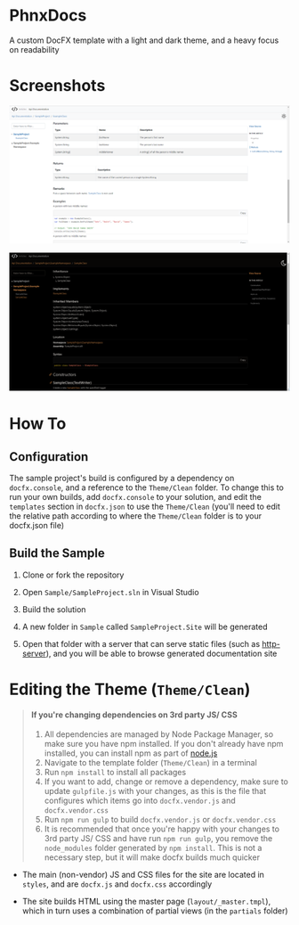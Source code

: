 # PhnxDocs
A custom DocFX template with a light and dark theme, and a heavy focus on readability

# Screenshots
![App (Light Theme)](Screenshots/1.png)

![App (Dark Theme)](Screenshots/2.png)

# How To

## Configuration

The sample project's build is configured by a dependency on `docfx.console`, and a reference to the `Theme/Clean` folder.
To change this to run your own builds, add `docfx.console` to your solution, and edit the `templates` section in `docfx.json` to use the `Theme/Clean` (you'll need to edit the relative path according to where the `Theme/Clean` folder is to your docfx.json file)

## Build the Sample

1. Clone or fork the repository

1. Open `Sample/SampleProject.sln` in Visual Studio
1. Build the solution
1. A new folder in `Sample` called `SampleProject.Site` will be generated
1. Open that folder with a server that can serve static files (such as [http-server](https://www.npmjs.com/package/http-server)), and you will be able to browse generated documentation site

# Editing the Theme (`Theme/Clean`)

> #### If you're changing dependencies on 3rd party JS/ CSS
> 1. All dependencies are managed by Node Package Manager, so make sure you have npm installed. If you don't already have npm installed, you can install npm as part of [node.js](https://nodejs.org/en/download/)
> 1. Navigate to the template folder (`Theme/Clean`) in a terminal
> 1. Run `npm install` to install all packages
> 1. If you want to add, change or remove a dependency, make sure to update `gulpfile.js` with your changes, as this is the file that configures which items go into `docfx.vendor.js` and `docfx.vendor.css`
> 1. Run `npm run gulp` to build `docfx.vendor.js` or `docfx.vendor.css`
> 1. It is recommended that once you're happy with your changes to 3rd party JS/ CSS and have run `npm run gulp`, you remove the `node_modules` folder generated by `npm install`. This is not a necessary step, but it will make docfx builds much quicker

* The main (non-vendor) JS and CSS files for the site are located in `styles`, and are `docfx.js` and `docfx.css` accordingly

* The site builds HTML using the master page (`layout/_master.tmpl`), which in turn uses a combination of partial views (in the `partials` folder)
